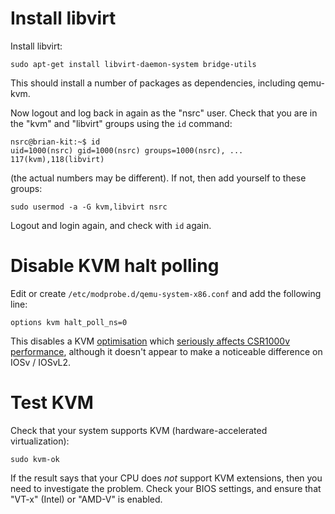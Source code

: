 # Install libvirt

Install libvirt:

```
sudo apt-get install libvirt-daemon-system bridge-utils
```

This should install a number of packages as dependencies, including
qemu-kvm.

Now logout and log back in again as the "nsrc" user.  Check that you are in
the "kvm" and "libvirt" groups using the `id` command:

```
nsrc@brian-kit:~$ id
uid=1000(nsrc) gid=1000(nsrc) groups=1000(nsrc), ... 117(kvm),118(libvirt)
```

(the actual numbers may be different).  If not, then add yourself to these
groups:

```
sudo usermod -a -G kvm,libvirt nsrc
```

Logout and login again, and check with `id` again.

# Disable KVM halt polling

Edit or create `/etc/modprobe.d/qemu-system-x86.conf` and add the following
line:

```
options kvm halt_poll_ns=0
```

This disables a KVM
[optimisation](https://www.kernel.org/doc/Documentation/virtual/kvm/halt-polling.txt)
which [seriously affects CSR1000v performance](https://codingpackets.com/blog/kvm-host-high-cpu-fix),
although it doesn't appear to make a noticeable difference on IOSv / IOSvL2.

# Test KVM

Check that your system supports KVM (hardware-accelerated virtualization):

```
sudo kvm-ok
```

If the result says that your CPU does *not* support KVM extensions, then you
need to investigate the problem.  Check your BIOS settings, and ensure that
"VT-x" (Intel) or "AMD-V" is enabled.
